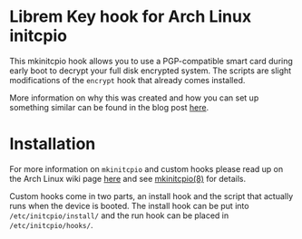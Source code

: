 # Librem Key hook for Arch Linux initcpio

This mkinitcpio hook allows you to use a PGP-compatible smart card during early
boot to decrypt your full disk encrypted system. The scripts are slight
modifications of the `encrypt` hook that already comes installed.

More information on why this was created and how you can set up something
similar can be found in the blog post [here][1].

# Installation

For more information on `mkinitcpio` and custom hooks please read up on the
Arch Linux wiki page [here][2] and see [mkinitcpio(8)][3] for details.

Custom hooks come in two parts, an install hook and the script that actually
runs when the device is booted. The install hook can be put into
`/etc/initcpio/install/` and the run hook can be placed in `/etc/initcpio/hooks/`.


[1]: https://mihok.today/
[2]: https://wiki.archlinux.org/index.php/Mkinitcpio
[3]: https://jlk.fjfi.cvut.cz/arch/manpages/man/mkinitcpio.8
